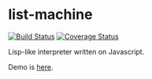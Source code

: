 # list-machine
[![Build Status](https://travis-ci.org/pldin601/list-machine.svg?branch=master)](https://travis-ci.org/pldin601/list-machine)
[![Coverage Status](https://coveralls.io/repos/github/pldin601/list-machine/badge.svg?branch=master)](https://coveralls.io/github/pldin601/list-machine?branch=master)

Lisp-like interpreter written on Javascript.

Demo is [here](https://asciinema.org/a/BQyYaWpI6VC5xbamOzybJN4Bk).

